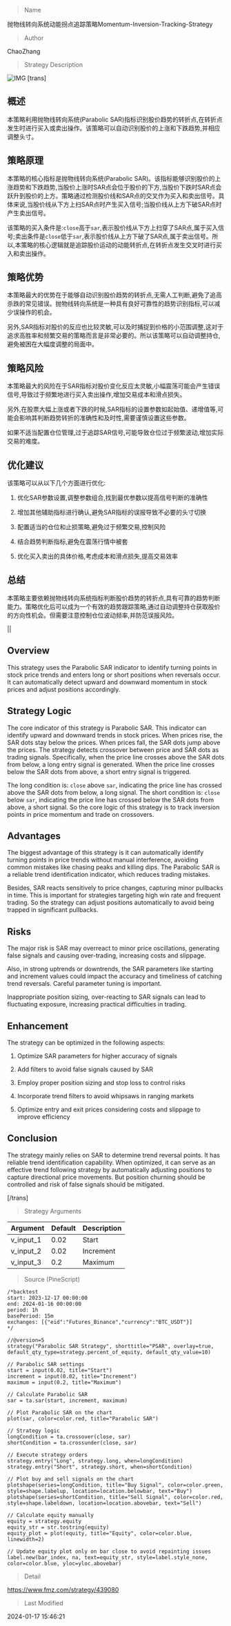 
> Name

抛物线转向系统动能拐点追踪策略Momentum-Inversion-Tracking-Strategy

> Author

ChaoZhang

> Strategy Description

![IMG](https://www.fmz.com/upload/asset/1699747a2aa6b777baa.png)
 [trans]
## 概述

本策略利用抛物线转向系统(Parabolic SAR)指标识别股价趋势的转折点,在转折点发生时进行买入或卖出操作。该策略可以自动识别股价的上涨和下跌趋势,并相应调整头寸。

## 策略原理  

本策略的核心指标是抛物线转向系统(Parabolic SAR)。该指标能够识别股价的上涨趋势和下跌趋势,当股价上涨时SAR点会位于股价的下方,当股价下跌时SAR点会跃升到股价的上方。策略通过检测股价线和SAR点的交叉作为买入和卖出信号。具体来说,当股价线从下方上扫SAR点时产生买入信号;当股价线从上方下破SAR点时产生卖出信号。  

该策略的买入条件是:`close`高于`sar`,表示股价线从下方上扫穿了SAR点,属于买入信号;卖出条件是`close`低于`sar`,表示股价线从上方下破了SAR点,属于卖出信号。所以,本策略的核心逻辑就是追踪股价运动的动能转折点,在转折点发生交叉时进行买入和卖出操作。

## 策略优势  

本策略最大的优势在于能够自动识别股价趋势的转折点,无需人工判断,避免了追高杀跌的常见错误。抛物线转向系统是一种具有良好可靠性的趋势识别指标,可以减少误操作的机会。  

另外,SAR指标对股价的反应也比较灵敏,可以及时捕捉到价格的小范围调整,这对于追求高胜率和频繁交易的策略而言是非常必要的。所以该策略可以自动调整持仓,避免被困在大幅度调整的局面中。

## 策略风险

本策略最大的风险在于SAR指标对股价变化反应太灵敏,小幅震荡可能会产生错误信号,导致过于频繁地进行买入卖出操作,增加交易成本和滑点损失。  

另外,在股票大幅上涨或者下跌的时候,SAR指标的设置参数如起始值、递增值等,可能会影响其判断趋势转折的准确性和及时性,需要谨慎设置这些参数。

如果不适当配置仓位管理,过于追踪SAR信号,可能导致仓位过于频繁波动,增加实际交易的难度。

## 优化建议  

该策略可以从以下几个方面进行优化:

1. 优化SAR参数设置,调整参数组合,找到最优参数以提高信号判断的准确性  

2. 增加其他辅助指标进行确认,避免SAR指标的误报导致不必要的头寸切换  

3. 配置适当的仓位和止损策略,避免过于频繁交易,控制风险  

4. 结合趋势判断指标,避免在震荡行情中被套  

5. 优化买入卖出的具体价格,考虑成本和滑点损失,提高交易效率

## 总结  

本策略主要依赖抛物线转向系统指标判断股价趋势的转折点,具有可靠的趋势判断能力。策略优化后可以成为一个有效的趋势跟踪策略,通过自动调整持仓获取股价的方向性机会。但需要注意控制仓位波动频率,并防范误报风险。

||

## Overview

This strategy uses the Parabolic SAR indicator to identify turning points in stock price trends and enters long or short positions when reversals occur. It can automatically detect upward and downward momentum in stock prices and adjust positions accordingly.  

## Strategy Logic

The core indicator of this strategy is Parabolic SAR. This indicator can identify upward and downward trends in stock prices. When prices rise, the SAR dots stay below the prices. When prices fall, the SAR dots jump above the prices. The strategy detects crossover between price and SAR dots as trading signals. Specifically, when the price line crosses above the SAR dots from below, a long entry signal is generated. When the price line crosses below the SAR dots from above, a short entry signal is triggered.

The long condition is: `close` above `sar`, indicating the price line has crossed above the SAR dots from below, a long signal. The short condition is: `close` below `sar`, indicating the price line has crossed below the SAR dots from above, a short signal. So the core logic of this strategy is to track inversion points in price momentum and trade on crossovers.  

## Advantages

The biggest advantage of this strategy is it can automatically identify turning points in price trends without manual interference, avoiding common mistakes like chasing peaks and killing dips. The Parabolic SAR is a reliable trend identification indicator, which reduces trading mistakes.  

Besides, SAR reacts sensitively to price changes, capturing minor pullbacks in time. This is important for strategies targeting high win rate and frequent trading. So the strategy can adjust positions automatically to avoid being trapped in significant pullbacks.

## Risks  

The major risk is SAR may overreact to minor price oscillations, generating false signals and causing over-trading, increasing costs and slippage.

Also, in strong uptrends or downtrends, the SAR parameters like starting and increment values could impact the accuracy and timeliness of catching trend reversals. Careful parameter tuning is important. 

Inappropriate position sizing, over-reacting to SAR signals can lead to fluctuating exposure, increasing practical difficulties in trading.

## Enhancement  

The strategy can be optimized in the following aspects:

1. Optimize SAR parameters for higher accuracy of signals  

2. Add filters to avoid false signals caused by SAR  

3. Employ proper position sizing and stop loss to control risks

4. Incorporate trend filters to avoid whipsaws in ranging markets

5. Optimize entry and exit prices considering costs and slippage to improve efficiency

## Conclusion  

The strategy mainly relies on SAR to determine trend reversal points. It has reliable trend identification capability. When optimized, it can serve as an effective trend following strategy by automatically adjusting positions to capture directional price movements. But position churning should be controlled and risk of false signals should be mitigated.

[/trans]

> Strategy Arguments



|Argument|Default|Description|
|----|----|----|
|v_input_1|0.02|Start|
|v_input_2|0.02|Increment|
|v_input_3|0.2|Maximum|


> Source (PineScript)

``` pinescript
/*backtest
start: 2023-12-17 00:00:00
end: 2024-01-16 00:00:00
period: 1h
basePeriod: 15m
exchanges: [{"eid":"Futures_Binance","currency":"BTC_USDT"}]
*/

//@version=5
strategy("Parabolic SAR Strategy", shorttitle="PSAR", overlay=true, default_qty_type=strategy.percent_of_equity, default_qty_value=10)

// Parabolic SAR settings
start = input(0.02, title="Start")
increment = input(0.02, title="Increment")
maximum = input(0.2, title="Maximum")

// Calculate Parabolic SAR
sar = ta.sar(start, increment, maximum)

// Plot Parabolic SAR on the chart
plot(sar, color=color.red, title="Parabolic SAR")

// Strategy logic
longCondition = ta.crossover(close, sar)
shortCondition = ta.crossunder(close, sar)

// Execute strategy orders
strategy.entry("Long", strategy.long, when=longCondition)
strategy.entry("Short", strategy.short, when=shortCondition)

// Plot buy and sell signals on the chart
plotshape(series=longCondition, title="Buy Signal", color=color.green, style=shape.labelup, location=location.belowbar, text="Buy")
plotshape(series=shortCondition, title="Sell Signal", color=color.red, style=shape.labeldown, location=location.abovebar, text="Sell")

// Calculate equity manually
equity = strategy.equity
equity_str = str.tostring(equity)
equity_plot = plot(equity, title="Equity", color=color.blue, linewidth=2)

// Update equity plot only on bar close to avoid repainting issues
label.new(bar_index, na, text=equity_str, style=label.style_none, color=color.blue, yloc=yloc.abovebar)

```

> Detail

https://www.fmz.com/strategy/439080

> Last Modified

2024-01-17 15:46:21
